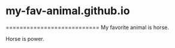 # my-fav-animal.github.io
===========================
My favorite animal is horse.

Horse is power.
